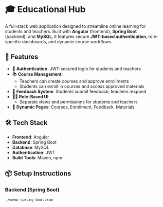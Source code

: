 # 🎓 Educational Hub

A full-stack web application designed to streamline online learning for students and teachers. Built with **Angular** (frontend), **Spring Boot** (backend), and **MySQL**, it features secure **JWT-based authentication**, role-specific dashboards, and dynamic course workflows.

## 🚀 Features

- 🔐 **Authentication**: JWT-secured login for students and teachers
- 📚 **Course Management**:
  - Teachers can create courses and approve enrollments
  - Students can enroll in courses and access approved materials
- 💬 **Feedback System**: Students submit feedback; teachers respond
- 🧑‍🏫 **Role-Based UI**:
  - Separate views and permissions for students and teachers
- 📄 **Dynamic Pages**: Courses, Enrollment, Feedback, Materials

## 🛠️ Tech Stack

- **Frontend**: Angular
- **Backend**: Spring Boot
- **Database**: MySQL
- **Authentication**: JWT
- **Build Tools**: Maven, npm

## 📦 Setup Instructions

### Backend (Spring Boot)
```bash
./mvnw spring-boot:run

